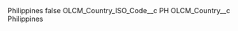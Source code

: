 <?xml version="1.0" encoding="UTF-8"?>
<CustomMetadata xmlns="http://soap.sforce.com/2006/04/metadata" xmlns:xsi="http://www.w3.org/2001/XMLSchema-instance" xmlns:xsd="http://www.w3.org/2001/XMLSchema">
    <label>Philippines</label>
    <protected>false</protected>
    <values>
        <field>OLCM_Country_ISO_Code__c</field>
        <value xsi:type="xsd:string">PH</value>
    </values>
    <values>
        <field>OLCM_Country__c</field>
        <value xsi:type="xsd:string">Philippines</value>
    </values>
</CustomMetadata>

